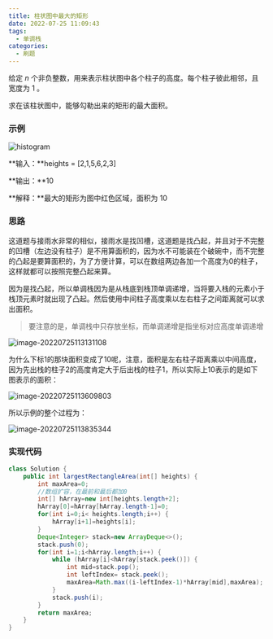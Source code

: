 ```yaml
---
title: 柱状图中最大的矩形
date: 2022-07-25 11:09:43
tags:
  - 单调栈
categories:
  - 刷题
---
```


给定 *n* 个非负整数，用来表示柱状图中各个柱子的高度。每个柱子彼此相邻，且宽度为 1 。

求在该柱状图中，能够勾勒出来的矩形的最大面积。

### 示例

![histogram](https://s2.loli.net/2022/07/25/PjDgHetdGqWbwOB.jpg)

**输入：**heights = [2,1,5,6,2,3] 

**输出：**10 

**解释：**最大的矩形为图中红色区域，面积为 10

### 思路

这道题与接雨水非常的相似，接雨水是找凹槽，这道题是找凸起，并且对于不完整的凹槽（左边没有柱子）是不用算面积的，因为水不可能装在个破碗中，而不完整的凸起是要算面积的，为了方便计算，可以在数组两边各加一个高度为0的柱子，这样就都可以按照完整凸起来算。

因为是找凸起，所以单调栈因为是从栈底到栈顶单调递增，当将要入栈的元素小于栈顶元素时就出现了凸起。然后使用中间柱子高度乘以左右柱子之间距离就可以求出面积。

> 要注意的是，单调栈中只存放坐标，而单调递增是指坐标对应高度单调递增

![image-20220725113131108](https://s2.loli.net/2022/07/25/KVbTZW9sPH3FSkg.png)

为什么下标1的那块面积变成了10呢，注意，面积是左右柱子距离乘以中间高度，因为先出栈的柱子2的高度肯定大于后出栈的柱子1，所以实际上10表示的是如下图表示的面积：

![image-20220725113609803](https://s2.loli.net/2022/07/25/RnosjdSACUye7XL.png)

所以示例的整个过程为：

![image-20220725113835344](https://s2.loli.net/2022/07/25/tS6K1rCQivch3F8.png)

### 实现代码

~~~java
class Solution {
    public int largestRectangleArea(int[] heights) {
        int maxArea=0;
        //数组扩容，在最前和最后都加0
        int[] hArray=new int[heights.length+2];
        hArray[0]=hArray[hArray.length-1]=0;
        for(int i=0;i< heights.length;i++) {
            hArray[i+1]=heights[i];
        }
        Deque<Integer> stack=new ArrayDeque<>();
        stack.push(0);
        for(int i=1;i<hArray.length;i++) {
            while (hArray[i]<hArray[stack.peek()]) {
                int mid=stack.pop();
                int leftIndex= stack.peek();
                maxArea=Math.max((i-leftIndex-1)*hArray[mid],maxArea);
            }
            stack.push(i);
        }
        return maxArea;
    }
}
~~~

